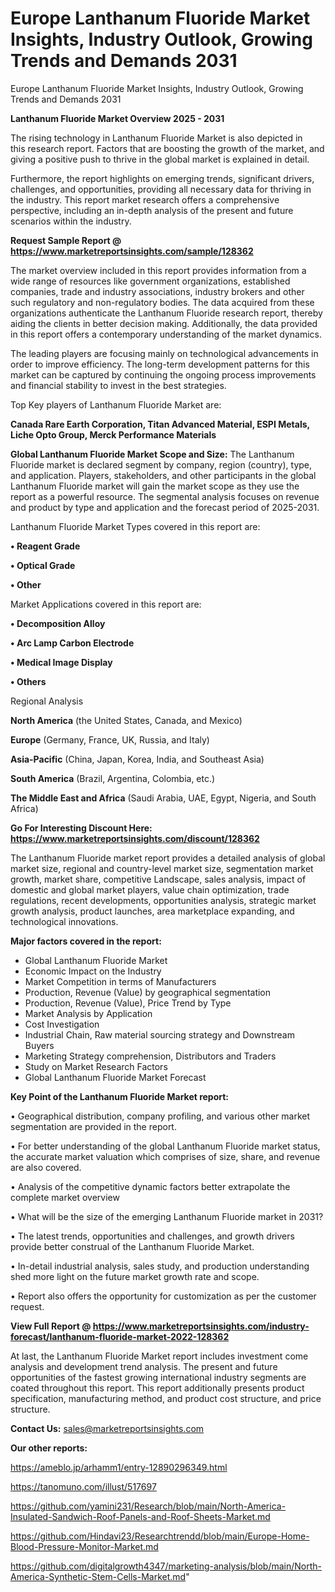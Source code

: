 # Europe Lanthanum Fluoride Market Insights, Industry Outlook, Growing Trends and Demands 2031
 Europe Lanthanum Fluoride Market Insights, Industry Outlook, Growing Trends and Demands 2031

<Strong> Lanthanum Fluoride Market Overview 2025 - 2031</strong>

The rising technology in Lanthanum Fluoride Market is also depicted in this research report. Factors that are boosting the growth of the market, and giving a positive push to thrive in the global market is explained in detail.

Furthermore, the report highlights on emerging trends, significant drivers, challenges, and opportunities, providing all necessary data for thriving in the industry. This report market research offers a comprehensive perspective, including an in-depth analysis of the present and future scenarios within the industry.

<strong>Request Sample Report @ <a href=https://www.marketreportsinsights.com/sample/128362>https://www.marketreportsinsights.com/sample/128362</a></strong>

The market overview included in this report provides information from a wide range of resources like government organizations, established companies, trade and industry associations, industry brokers and other such regulatory and non-regulatory bodies. The data acquired from these organizations authenticate the Lanthanum Fluoride research report, thereby aiding the clients in better decision making. Additionally, the data provided in this report offers a contemporary understanding of the market dynamics.

The leading players are focusing mainly on technological advancements in order to improve efficiency. The long-term development patterns for this market can be captured by continuing the ongoing process improvements and financial stability to invest in the best strategies.

Top Key players of Lanthanum Fluoride Market are:

<strong>Canada Rare Earth Corporation, Titan Advanced Material, ESPI Metals, Liche Opto Group, Merck Performance Materials</strong>

<strong><b>Global Lanthanum Fluoride Market Scope and Size:</b></strong>
The Lanthanum Fluoride market is declared segment by company, region (country), type, and application. Players, stakeholders, and other participants in the global Lanthanum Fluoride market will gain the market scope as they use the report as a powerful resource. The segmental analysis focuses on revenue and product by type and application and the forecast period of 2025-2031.

Lanthanum Fluoride Market Types covered in this report are:

<strong>• Reagent Grade

• Optical Grade

• Other</strong>

Market Applications covered in this report are:

<strong>• Decomposition Alloy

• Arc Lamp Carbon Electrode

• Medical Image Display

• Others</strong> 

Regional Analysis

<strong>North America</strong> (the United States, Canada, and Mexico)

<strong>Europe</strong> (Germany, France, UK, Russia, and Italy)

<strong>Asia-Pacific</strong> (China, Japan, Korea, India, and Southeast Asia)

<strong>South America</strong> (Brazil, Argentina, Colombia, etc.)

<strong>The Middle East and Africa</strong> (Saudi Arabia, UAE, Egypt, Nigeria, and South Africa)

<strong>Go For Interesting Discount Here: <a href=https://www.marketreportsinsights.com/discount/128362>https://www.marketreportsinsights.com/discount/128362</a></strong>

The Lanthanum Fluoride market report provides a detailed analysis of global market size, regional and country-level market size, segmentation market growth, market share, competitive Landscape, sales analysis, impact of domestic and global market players, value chain optimization, trade regulations, recent developments, opportunities analysis, strategic market growth analysis, product launches, area marketplace expanding, and technological innovations.

<strong><b>Major factors covered in the report:</b></strong>
<ul>
  <li>Global Lanthanum Fluoride Market </li>
  <li>Economic Impact on the Industry</li>
  <li>Market Competition in terms of Manufacturers</li>
  <li>Production, Revenue (Value) by geographical segmentation</li>
  <li>Production, Revenue (Value), Price Trend by Type</li>
  <li>Market Analysis by Application</li>
  <li>Cost Investigation</li>
  <li>Industrial Chain, Raw material sourcing strategy and Downstream Buyers</li>
  <li>Marketing Strategy comprehension, Distributors and Traders</li>
  <li>Study on Market Research Factors</li>
  <li>Global Lanthanum Fluoride Market Forecast</li>
</ul>

<strong><b>Key Point of the Lanthanum Fluoride Market report:</b></strong>

• Geographical distribution, company profiling, and various other market segmentation are provided in the report.

• For better understanding of the global Lanthanum Fluoride market status, the accurate market valuation which comprises of size, share, and revenue are also covered.

• Analysis of the competitive dynamic factors better extrapolate the complete market overview

• What will be the size of the emerging Lanthanum Fluoride market in 2031?

• The latest trends, opportunities and challenges, and growth drivers provide better construal of the Lanthanum Fluoride Market.

• In-detail industrial analysis, sales study, and production understanding shed more light on the future market growth rate and scope.

• Report also offers the opportunity for customization as per the customer request.

<strong><b>View Full Report @ <a href=https://www.marketreportsinsights.com/industry-forecast/lanthanum-fluoride-market-2022-128362>https://www.marketreportsinsights.com/industry-forecast/lanthanum-fluoride-market-2022-128362</a></b></strong>


At last, the Lanthanum Fluoride Market report includes investment come analysis and development trend analysis. The present and future opportunities of the fastest growing international industry segments are coated throughout this report. This report additionally presents product specification, manufacturing method, and product cost structure, and price structure.

<strong>Contact Us:</strong>
sales@marketreportsinsights.com

<strong>Our other reports:</strong>

<a href=https://ameblo.jp/arhamm1/entry-12890296349.html>https://ameblo.jp/arhamm1/entry-12890296349.html</a>

<a href=https://tanomuno.com/illust/517697>https://tanomuno.com/illust/517697</a>

<a href=https://github.com/yamini231/Research/blob/main/North-America-Insulated-Sandwich-Roof-Panels-and-Roof-Sheets-Market.md>https://github.com/yamini231/Research/blob/main/North-America-Insulated-Sandwich-Roof-Panels-and-Roof-Sheets-Market.md</a>

<a href=https://github.com/Hindavi23/Researchtrendd/blob/main/Europe-Home-Blood-Pressure-Monitor-Market.md>https://github.com/Hindavi23/Researchtrendd/blob/main/Europe-Home-Blood-Pressure-Monitor-Market.md</a>

<a href=https://github.com/digitalgrowth4347/marketing-analysis/blob/main/North-America-Synthetic-Stem-Cells-Market.md>https://github.com/digitalgrowth4347/marketing-analysis/blob/main/North-America-Synthetic-Stem-Cells-Market.md</a>"
